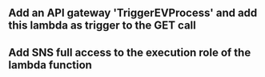 ## Add an API gateway 'TriggerEVProcess' and add this lambda as trigger to the GET call
## Add SNS full access to the execution role of the lambda function 
